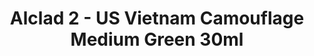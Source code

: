 ---
layout: product
title: "Alclad 2 - US Vietnam Camouflage Medium Green 30ml"
price: "TBA" 
desc: "Metalizer boja"
img_path: "/assets/img/ALCE307.jpg"
brand: "N/A"
available: false
special_offer: false
new: false
soon: false
cat: "040000"
subcat: "040300"
subsubcat: "0N/A"
sifra: "ALCE307"
popular: false
---